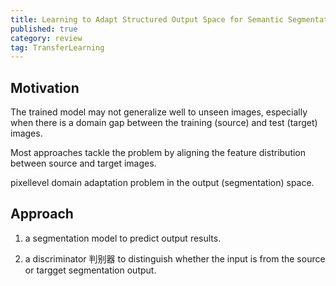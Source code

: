 ```yaml
---
title: Learning to Adapt Structured Output Space for Semantic Segmentation 未看完
published: true
category: review
tag: TransferLearning
---
```


## Motivation

The trained model may not generalize well to unseen images, especially when there is a domain gap between the training (source) and test (target) images.

Most approaches tackle the problem by aligning the feature distribution between source and target images.

pixellevel domain adaptation problem in the output (segmentation) space.

## Approach

1. a segmentation model to predict output results.

2. a discriminator 判别器 to distinguish whether the input is from the source or targget segmentation output.

